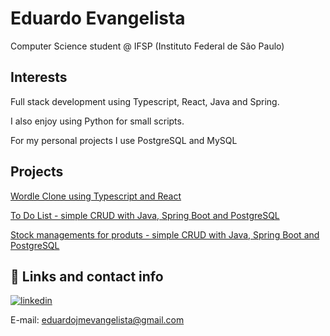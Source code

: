 
# Eduardo Evangelista

Computer Science student @ IFSP (Instituto Federal de São Paulo)

## Interests 
Full stack development using Typescript, React, Java and Spring. 

I also enjoy using Python for small scripts.

For my personal projects I use PostgreSQL and MySQL

 ## Projects

[Wordle Clone using Typescript and React](https://github.com/e-ed/wordle-clone)

[To Do List - simple CRUD with Java, Spring Boot and PostgreSQL](https://github.com/nascimento-felipe/To-Do/)

[Stock managements for produts - simple CRUD with Java, Spring Boot and PostgreSQL](https://github.com/e-ed/Store)




## 🔗 Links and contact info

[![linkedin](https://img.shields.io/badge/linkedin-0A66C2?style=for-the-badge&logo=linkedin&logoColor=white)](https://www.linkedin.com/in/eduardo-evangelista-407555287/)

E-mail: eduardojmevangelista@gmail.com


